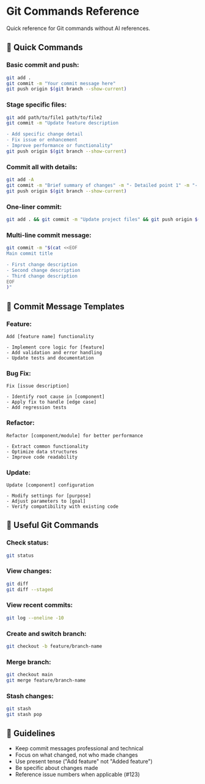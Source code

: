 # Git Commands Reference

Quick reference for Git commands without AI references.

## 🚀 Quick Commands

### Basic commit and push:
```bash
git add .
git commit -m "Your commit message here"
git push origin $(git branch --show-current)
```

### Stage specific files:
```bash
git add path/to/file1 path/to/file2
git commit -m "Update feature description

- Add specific change detail
- Fix issue or enhancement
- Improve performance or functionality"
git push origin $(git branch --show-current)
```

### Commit all with details:
```bash
git add -A
git commit -m "Brief summary of changes" -m "- Detailed point 1" -m "- Detailed point 2" -m "- Detailed point 3"
git push origin $(git branch --show-current)
```

### One-liner commit:
```bash
git add . && git commit -m "Update project files" && git push origin $(git branch --show-current)
```

### Multi-line commit message:
```bash
git commit -m "$(cat <<EOF
Main commit title

- First change description
- Second change description  
- Third change description
EOF
)"
```

## 📝 Commit Message Templates

### Feature:
```
Add [feature name] functionality

- Implement core logic for [feature]
- Add validation and error handling
- Update tests and documentation
```

### Bug Fix:
```
Fix [issue description]

- Identify root cause in [component]
- Apply fix to handle [edge case]
- Add regression tests
```

### Refactor:
```
Refactor [component/module] for better performance

- Extract common functionality
- Optimize data structures
- Improve code readability
```

### Update:
```
Update [component] configuration

- Modify settings for [purpose]
- Adjust parameters to [goal]
- Verify compatibility with existing code
```

## 🔧 Useful Git Commands

### Check status:
```bash
git status
```

### View changes:
```bash
git diff
git diff --staged
```

### View recent commits:
```bash
git log --oneline -10
```

### Create and switch branch:
```bash
git checkout -b feature/branch-name
```

### Merge branch:
```bash
git checkout main
git merge feature/branch-name
```

### Stash changes:
```bash
git stash
git stash pop
```

## 📌 Guidelines

- Keep commit messages professional and technical
- Focus on what changed, not who made changes
- Use present tense ("Add feature" not "Added feature")
- Be specific about changes made
- Reference issue numbers when applicable (#123)